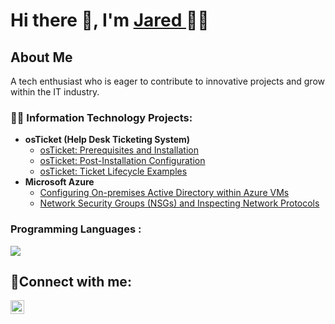 <h1>Hi there 👋, I'm  <a href="https://www.linkedin.com/in/jared-bowens-1906641a2/">Jared </a>👨‍💻</h1>

<h2>About Me </h2>
A tech enthusiast who is eager to contribute to innovative projects and grow within the IT industry. 

<h3>👨‍💻 Information Technology Projects:</h3>

- <b>osTicket (Help Desk Ticketing System)</b>
  - [osTicket: Prerequisites and Installation](https://github.com/JaredB25/osticket-prereqs)
  - [osTicket: Post-Installation Configuration](https://github.com/JaredB25/post-install-config)
  - [osTicket: Ticket Lifecycle Examples](https://github.com/JaredB25/ticket-lifecycle)
- <b>Microsoft Azure</b>
  - [Configuring On-premises Active Directory within Azure VMs](https://github.com/joshmadakorcc/configure-ad)
  - [Network Security Groups (NSGs) and Inspecting Network Protocols](https://github.com/joshmadakorcc/azure-network-protocols)


<h3> Programming Languages :</h3>
<img src="https://img.shields.io/badge/C%23-239120?style=for-the-badge&logo=csharp&logoColor=white"/>


<h2>🤳Connect with me:</h2>

[<img align="left" alt="Josh | LinkedIn" width="22px" src="https://cdn.jsdelivr.net/npm/simple-icons@v3/icons/linkedin.svg" />][linkedin]


[linkedin]: https://www.linkedin.com/in/jared-bowens-1906641a2/
